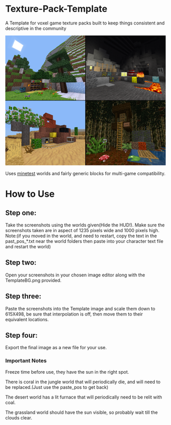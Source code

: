 # Texture-Pack-Template
A Template for voxel game texture packs built to keep things consistent and descriptive in the community

![Example](Example.png)

Uses [minetest](https://github.com/minetest/minetest) worlds and fairly generic blocks for multi-game compatibility.


# How to Use
## Step one:
Take the screenshots using the worlds given(Hide the HUD!). Make sure the screenshots taken are in aspect of 1235 pixels wide and 1000 pixels high. Note:(if you moved in the world, and need to restart, copy the text in the past_pos_*.txt near the world folders then paste into your character text file and restart the world)

## Step two:
Open your screenshots in your chosen image editor along with the TemplateBG.png provided.

## Step three:
Paste the screenshots into the Template image and scale them down to 615X498, be sure that interpolation is off, then move them to their equivalent locations.

## Step four:
Export the final image as a new file for your use.

### Important Notes
Freeze time before use, they have the sun in the right spot.

There is coral in the jungle world that will periodically die, and will need to be replaced.(Just use the paste_pos to get back)

The desert world has a lit furnace that will periodically need to be relit with coal.

The grassland world should have the sun visible, so probably wait till the clouds clear.
